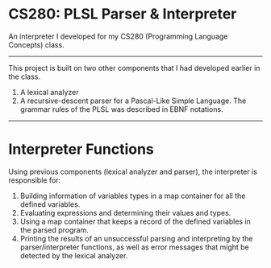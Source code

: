 # CS280: PLSL Parser & Interpreter
An interpreter I developed for my CS280 (Programming Language Concepts) class. 

---------------------------
This project is built on two other components that I had developed earlier in the class.
1. A lexical analyzer
2. A recursive-descent parser for a Pascal-Like Simple Language. 
   The grammar rules of the PLSL was described in EBNF notations.
---------------------------

# Interpreter Functions
Using previous components (lexical analyzer and parser), the interpreter is responsible for:
1. Building information of variables types in a map container for all the
defined variables.
2. Evaluating expressions and determining their values and types.
3. Using a map container that keeps a record of the defined variables in the
parsed program.
4. Printing the results of an unsuccessful parsing and interpreting by the parser/interpreter functions, as well as error
messages that might be detected by the lexical analyzer.
